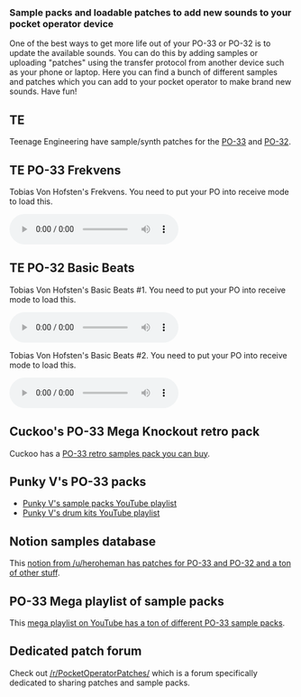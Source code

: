 ### Sample packs and loadable patches to add new sounds to your pocket operator device

One of the best ways to get more life out of your PO-33 or PO-32 is to update the available sounds. You can do this by adding samples or uploading "patches" using the transfer protocol from another device such as your phone or laptop. Here you can find a bunch of different samples and patches which you can add to your pocket operator to make brand new sounds. Have fun!

## TE

Teenage Engineering have sample/synth patches for the [PO-33](https://teenage.engineering/downloads/po-33) and [PO-32](https://teenage.engineering/downloads/po-32).

## TE PO-33 Frekvens

Tobias Von Hofsten's Frekvens. You need to put your PO into receive mode to load this.

<audio src="https://teenage.engineering/_img/5e454633fda17e000475bb1c_original.wav" controls></audio>

## TE PO-32 Basic Beats

Tobias Von Hofsten's Basic Beats #1. You need to put your PO into receive mode to load this.

<audio src="https://teenage.engineering/_img/5e7b3be8c8229c0004138e68_original.wav" controls></audio>

Tobias Von Hofsten's Basic Beats #2. You need to put your PO into receive mode to load this.

<audio src="https://teenage.engineering/_img/5e7b3e15c8229c0004138e6f_original.wav" controls></audio>

## Cuckoo's PO-33 Mega Knockout retro pack

Cuckoo has a [PO-33 retro samples pack you can buy](https://gumroad.com/cuckoo?sort=newest#xslvS).

## Punky V's PO-33 packs

 * [Punky V's sample packs YouTube playlist](https://punkyv4n.me/po-33-sample-packs)
 * [Punky V's drum kits YouTube playlist](https://punkyv4n.me/po-33-drum-kits)

## Notion samples database

This [notion from /u/heroheman has patches for PO-33 and PO-32 and a ton of other stuff](https://www.notion.so/PO-Sample-Collection-d273b33807824fc191b076ce657ff9e1).

## PO-33 Mega playlist of sample packs

This [mega playlist on YouTube has a ton of different PO-33 sample packs](https://www.youtube.com/playlist?list=PLy4aX2KgO-KJtastnQmTuhZg-VlocWWHN).

## Dedicated patch forum

Check out [/r/PocketOperatorPatches/](https://www.reddit.com/r/PocketOperatorPatches/) which is a forum specifically dedicated to sharing patches and sample packs.


